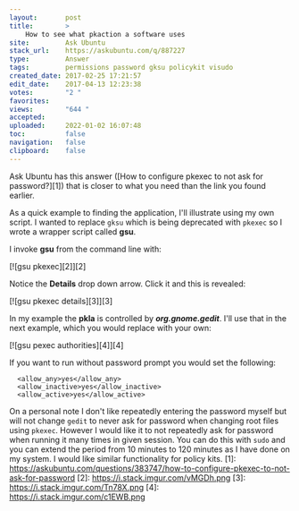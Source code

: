 ```yaml
---
layout:       post
title:        >
    How to see what pkaction a software uses
site:         Ask Ubuntu
stack_url:    https://askubuntu.com/q/887227
type:         Answer
tags:         permissions password gksu policykit visudo
created_date: 2017-02-25 17:21:57
edit_date:    2017-04-13 12:23:38
votes:        "2 "
favorites:    
views:        "644 "
accepted:     
uploaded:     2022-01-02 16:07:48
toc:          false
navigation:   false
clipboard:    false
---
```


Ask Ubuntu has this answer ([How to configure pkexec to not ask for password?][1]) that is closer to what you need than the link you found earlier.

As a quick example to finding the application, I'll illustrate using my own script. I wanted to replace `gksu` which is being deprecated with `pkexec` so I wrote a wrapper script called **gsu**.

I invoke **gsu** from the command line with:

[![gsu pkexec][2]][2]

Notice the **Details** drop down arrow. Click it and this is revealed:

[![gsu pkexec details][3]][3]

In my example the **pkla** is controlled by ***org.gnome.gedit***. I'll use that in the next example, which you would replace with your own:

[![gsu pexec authorities][4]][4]

If you want to run without password prompt you would set the following:

``` 
  <allow_any>yes</allow_any>
  <allow_inactive>yes</allow_inactive>
  <allow_active>yes</allow_active>

```

On a personal note I don't like repeatedly entering the password myself but will not change `gedit` to never ask for password when changing root files using `pkexec`. However I would like it to not repeatedly ask for password when running it many times in given session. You can do this with `sudo` and you can extend the period from 10 minutes to 120 minutes as I have done on my system. I would like similar functionality for policy kits.
  [1]: https://askubuntu.com/questions/383747/how-to-configure-pkexec-to-not-ask-for-password
  [2]: https://i.stack.imgur.com/vMGDh.png
  [3]: https://i.stack.imgur.com/Tn78X.png
  [4]: https://i.stack.imgur.com/c1EWB.png
